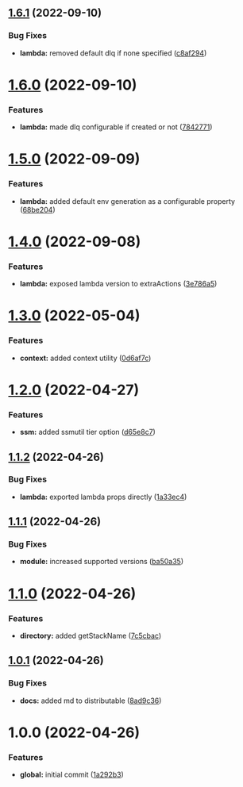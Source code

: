 ## [1.6.1](https://github.com/crisboarna/aws-cdk-lib-util/compare/v1.6.0...v1.6.1) (2022-09-10)


### Bug Fixes

* **lambda:** removed default dlq if none specified ([c8af294](https://github.com/crisboarna/aws-cdk-lib-util/commit/c8af2942f793abb2a60ce83b204cbf8fe8fb734f))

# [1.6.0](https://github.com/crisboarna/aws-cdk-lib-util/compare/v1.5.0...v1.6.0) (2022-09-10)


### Features

* **lambda:** made dlq configurable if created or not ([7842771](https://github.com/crisboarna/aws-cdk-lib-util/commit/7842771b897ef67059fd93ee0661b11170783052))

# [1.5.0](https://github.com/crisboarna/aws-cdk-lib-util/compare/v1.4.0...v1.5.0) (2022-09-09)


### Features

* **lambda:** added default env generation as a configurable property ([68be204](https://github.com/crisboarna/aws-cdk-lib-util/commit/68be2043710f4844dac55b31ea8ac9cc3c36f0fa))

# [1.4.0](https://github.com/crisboarna/aws-cdk-lib-util/compare/v1.3.0...v1.4.0) (2022-09-08)


### Features

* **lambda:** exposed lambda version to extraActions ([3e786a5](https://github.com/crisboarna/aws-cdk-lib-util/commit/3e786a54f9de1a704c8728624d4aaabc32f0dbfd))

# [1.3.0](https://github.com/crisboarna/aws-cdk-lib-util/compare/v1.2.0...v1.3.0) (2022-05-04)


### Features

* **context:** added context utility ([0d6af7c](https://github.com/crisboarna/aws-cdk-lib-util/commit/0d6af7c9c7a312d35951a9ccbed3a2202845bd22))

# [1.2.0](https://github.com/crisboarna/aws-cdk-lib-util/compare/v1.1.2...v1.2.0) (2022-04-27)


### Features

* **ssm:** added ssmutil tier option ([d65e8c7](https://github.com/crisboarna/aws-cdk-lib-util/commit/d65e8c797c8d70b97741601d9bc86952f34beeda))

## [1.1.2](https://github.com/crisboarna/aws-cdk-lib-util/compare/v1.1.1...v1.1.2) (2022-04-26)


### Bug Fixes

* **lambda:** exported lambda props directly ([1a33ec4](https://github.com/crisboarna/aws-cdk-lib-util/commit/1a33ec4f6256ac50b3d45c5646561f064f8d478e))

## [1.1.1](https://github.com/crisboarna/aws-cdk-lib-util/compare/v1.1.0...v1.1.1) (2022-04-26)


### Bug Fixes

* **module:** increased supported versions ([ba50a35](https://github.com/crisboarna/aws-cdk-lib-util/commit/ba50a35884318925e3bc4d1f078dda0b2f99e447))

# [1.1.0](https://github.com/crisboarna/aws-cdk-lib-util/compare/v1.0.1...v1.1.0) (2022-04-26)


### Features

* **directory:** added getStackName ([7c5cbac](https://github.com/crisboarna/aws-cdk-lib-util/commit/7c5cbac9b26d73a365a0b940e982682420a5a9f9))

## [1.0.1](https://github.com/crisboarna/aws-cdk-lib-util/compare/v1.0.0...v1.0.1) (2022-04-26)


### Bug Fixes

* **docs:** added md to distributable ([8ad9c36](https://github.com/crisboarna/aws-cdk-lib-util/commit/8ad9c36a44ef4f3129e6d8b17fa59c983b55b2fe))

# 1.0.0 (2022-04-26)


### Features

* **global:** initial commit ([1a292b3](https://github.com/crisboarna/aws-cdk-lib-util/commit/1a292b3269d74f07171ea81a8e8512e6bd341388))
